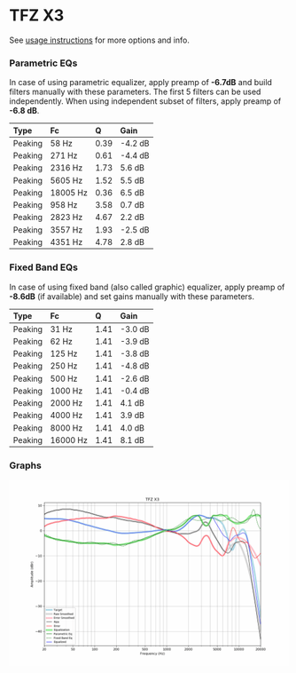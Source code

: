 # TFZ X3
See [usage instructions](https://github.com/jaakkopasanen/AutoEq#usage) for more options and info.

### Parametric EQs
In case of using parametric equalizer, apply preamp of **-6.7dB** and build filters manually
with these parameters. The first 5 filters can be used independently.
When using independent subset of filters, apply preamp of **-6.8 dB**.

| Type    | Fc       |    Q | Gain    |
|:--------|:---------|:-----|:--------|
| Peaking | 58 Hz    | 0.39 | -4.2 dB |
| Peaking | 271 Hz   | 0.61 | -4.4 dB |
| Peaking | 2316 Hz  | 1.73 | 5.6 dB  |
| Peaking | 5605 Hz  | 1.52 | 5.5 dB  |
| Peaking | 18005 Hz | 0.36 | 6.5 dB  |
| Peaking | 958 Hz   | 3.58 | 0.7 dB  |
| Peaking | 2823 Hz  | 4.67 | 2.2 dB  |
| Peaking | 3557 Hz  | 1.93 | -2.5 dB |
| Peaking | 4351 Hz  | 4.78 | 2.8 dB  |

### Fixed Band EQs
In case of using fixed band (also called graphic) equalizer, apply preamp of **-8.6dB**
(if available) and set gains manually with these parameters.

| Type    | Fc       |    Q | Gain    |
|:--------|:---------|:-----|:--------|
| Peaking | 31 Hz    | 1.41 | -3.0 dB |
| Peaking | 62 Hz    | 1.41 | -3.9 dB |
| Peaking | 125 Hz   | 1.41 | -3.8 dB |
| Peaking | 250 Hz   | 1.41 | -4.8 dB |
| Peaking | 500 Hz   | 1.41 | -2.6 dB |
| Peaking | 1000 Hz  | 1.41 | -0.4 dB |
| Peaking | 2000 Hz  | 1.41 | 4.1 dB  |
| Peaking | 4000 Hz  | 1.41 | 3.9 dB  |
| Peaking | 8000 Hz  | 1.41 | 4.0 dB  |
| Peaking | 16000 Hz | 1.41 | 8.1 dB  |

### Graphs
![](./TFZ%20X3.png)